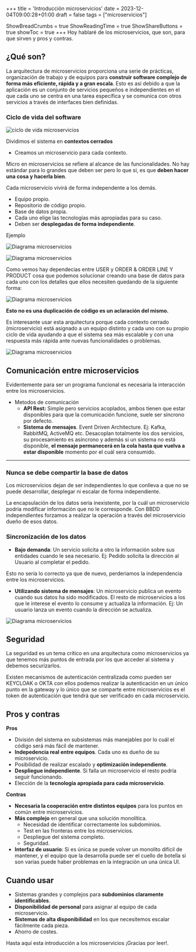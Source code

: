 +++
title = 'Introducción microservicios'
date = 2023-12-04T09:00:28+01:00
draft = false
tags = ["microservicios"]

ShowBreadCrumbs = true
ShowReadingTime = true
ShowShareButtons = true
showToc = true
+++
Hoy hablaré de los microservicios, que son, para que sirven y pros y contras.

## ¿Qué son?

La arquitectura de microservicios proporciona una serie de prácticas, organización de trabajo y de equipos para **construir software complejo de forma más eficiente, rápida y a gran escala**. Esto es así debido a que la aplicación es un conjunto de servicios pequeños e independientes en el que cada uno se centra en una tarea específica y se comunica con otros servicios a través de interfaces bien definidas.

### Ciclo de vida del software

![ciclo de vida microservicios](../../../images/microservicios/micro1.png)

Dividimos el sistema en **contextos cerrados**

- Creamos un microservicio para cada contexto.

Micro en microservicios se refiere al alcance de las funcionalidades. No hay estándar para lo grandes que deben ser pero lo que si, es que **deben hacer una cosa y hacerla bien**.

Cada microservicio vivirá de forma independente a los demás.

- Equipo propio.
- Repositorio de código propio.
- Base de datos propia.
- Cada uno elige las tecnologías más apropiadas para su caso.
- Deben ser **desplegadas de forma independiente**.

Ejemplo

![Diagrama microservicios](../../../images/microservicios/micro2.png)

![Diagrama microservicios](../../../images/microservicios/micro3.png)

Como vemos hay dependecias entre USER y ORDER & ORDER LINE Y PRODUCT cosa que podemos solucionar creando una base de datos para cada uno con los detalles que ellos necesiten quedando de la siguiente forma:

![Diagrama microservicios](../../../images/microservicios/micro4.png)

**Esto no es una duplicación de código es un aclaración del mismo.**

Es interesante usar esta arquitectura porque cada contexto cerrado (microservicio) está asignado a un equipo distinto y cada uno con su propio ciclo de vida ayudando a que el sistema sea más escalable y con una respuesta más rápida ante nuevas funcionalidades o problemas.

![Diagrama microservicios](../../../images/microservicios/micro5.png)

## Comunicación entre microservicios

Evidentemente para ser un programa funcional es necesaria la interacción entre los microservicios.

- Metodos de comunicación
  - **API Rest:** Simple pero servicios acoplados, ambos tienen que estar disponibles para que la comunicación funcione, suele ser síncrono por defecto.
  - **Sistema de mensajes**. Event Driven Architecture. Ej: Kafka, RabbitMQ, ActiveMQ etc. Desacoplan totalmente los dos servicios, su procesamiento es asíncrono y además si un sistema no está disponible, **el mensaje permanecerá en la cola hasta que vuelva a estar disponible** momento por el cuál sera consumido.
 
---

### Nunca se debe compartir la base de datos

Los microservicios dejan de ser independientes lo que conlleva a que no se puede desarrollar, desplegar ni escalar de forma independiente.

La encapsulación de los datos seria inexistente, por la cuál un microservicio podría modificar información que no le corresponde.
Con BBDD independientes forzamos a realizar la operación a través del microservicio dueño de esos datos.

### Sincronización de los datos

- **Bajo demanda**: Un servicio solicita a otro la información sobre sus entidades cuando le sea necesario. Ej: Pedido solicita la dirección al Usuario al completar el pedido.

Esto no sería lo correcto ya que de nuevo, perderiamos la independencia entre los microservicios.

- **Utilizando sistema de mensajes**: Un microservicio publica un evento cuando sus datos ha sido modificados. El resto de microservicios a los que le interese el evento lo consume y actualiza la información. Ej: Un usuario lanza un evento cuando la dirección se actualiza.

![Diagrama microservicios](../../../images/microservicios/micro6.png)

## Seguridad

La seguridad es un tema crítico en una arquitectura como microservicios ya que tenemos más puntos de entrada por los que acceder al sistema y debemos securizarlos.

Existen mecanismos de autenticación centralizada como pueden ser KEYCLOAK o OKTA con ellos podemos realizar la autenticación en un único punto en la gateway y lo único que se comparte entre microservicios es el token de autenticación que tendrá que ser verificado  en cada microservicio.

## Pros y contras

**Pros**

- División del sistema en subsistemas más manejables por lo cuál el código será más fácil de mantener.
- **Indepedencia real entre equipos**. Cada uno es dueño de su microservicio.
- Posibilidad de realizar escalado y **optimización independiente**.
- **Despliegue independiente**. Si falla un microservicio el resto podría seguir funcionando.
- Elección de la **tecnología apropiada para cada microservicio**.

**Contras**

- **Necesaria la cooperación entre distintos equipos** para los puntos en común entre microservicios.
- **Más complejo** en general que una solución monolítica.
  - Necesidad de identificar correctamente los subdominios.
  - Test en las fronteras entre los microservicios.
  - Despliegue del sistema completo.
  - Seguridad.
- **Interfaz de usuario**: Si es única se puede volver un monolito difícil de mantener, y el equipo que la desarrolla puede ser el cuello de botella  si son varias puede haber problemas en la integración un una única UI.

## Cuando usar

- Sistemas grandes y complejos para **subdominios claramente identificables**.
- **Disponibilidad de personal** para asignar al equipo de cada microservicio.
- **Sistemas de alta disponibilidad** en los que necesitemos escalar fácilmente cada pieza.
- Ahorro de costes.

Hasta aquí esta introducción a los microservicios ¡Gracias por leer!.
